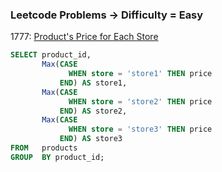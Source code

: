 ### Leetcode Problems -> Difficulty = Easy

1777: [Product's Price for Each Store](https://leetcode.com/problems/products-price-for-each-store/)

```sql
SELECT product_id,
       Max(CASE
             WHEN store = 'store1' THEN price
           END) AS store1,
       Max(CASE
             WHEN store = 'store2' THEN price
           END) AS store2,
       Max(CASE
             WHEN store = 'store3' THEN price
           END) AS store3
FROM   products
GROUP  BY product_id; 
```
